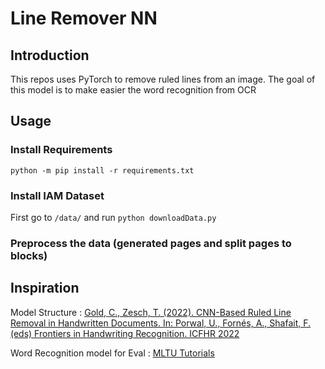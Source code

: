 # Line Remover NN

## Introduction
This repos uses PyTorch to remove ruled lines from an image.
The goal of this model is to make easier the word recognition from OCR 

## Usage
### Install Requirements
`python -m pip install -r requirements.txt`
### Install IAM Dataset
First go to `/data/` and run `python downloadData.py`
### Preprocess the data (generated pages and split pages to blocks)


## Inspiration

Model Structure : [Gold, C., Zesch, T. (2022). CNN-Based Ruled Line Removal in Handwritten Documents. In: Porwal, U., Fornés, A., Shafait, F. (eds) Frontiers in Handwriting Recognition. ICFHR 2022](https://doi.org/10.1007/978-3-031-21648-0_36)

Word Recognition model for Eval : [MLTU Tutorials](https://github.com/pythonlessons/mltu/tree/main/Tutorials/08_handwriting_recognition_torch)
